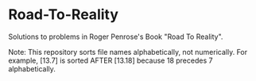 # Road-To-Reality
Solutions to problems in Roger Penrose's Book "Road To Reality". 

Note: This repository sorts file names alphabetically, not numerically.
   For example, [13.7] is sorted AFTER [13.18] because 18 precedes 7 alphabetically.
